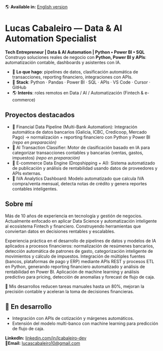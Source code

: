 🌎 **Available in:** [English version](README_en.md)

# Lucas Cabaleiro — Data & AI Automation Specialist


**Tech Entrepreneur | Data & AI Automation | Python • Power BI • SQL**  
Construyo soluciones reales de negocio con **Python, Power BI y APIs**: automatización contable, dashboards y asistentes con IA.

- 🔧 **Lo que hago**: pipelines de datos, clasificación automática de transacciones, reporting financiero, integraciones con APIs.
- 🧰 **Stack**: Python · Pandas · Power BI · SQL · APIs · VS Code · Cursor · GitHub
- 🌎 **Interés**: roles remotos en Data / AI / Automatización (Fintech & e-commerce)

## Proyectos destacados
- 🔹 Financial Data Pipeline (Multi-Bank Automation):
Integración automática de datos bancarios (Galicia, ICBC, Credicoop, Mercado Pago) → normalización + reporting financiero con Python y Power BI *(repo en preparación)*
- 🔹 AI Transaction Classifier:
Motor de clasificación basado en IA para categorizar transacciones contables y bancarias (ventas, gastos, impuestos) *(repo en preparación)*
- 🔹 E-commerce Data Engine (Dropshipping + AI):
Sistema automatizado de publicación y análisis de rentabilidad usando datos de proveedores y APIs externas.
- 🔹 IVA Analytics Dashboard:
Modelo automatizado que calcula IVA compra/venta mensual, detecta notas de crédito y genera reportes contables inteligentes.

## Sobre mí
Más de 10 años de experiencia en tecnología y gestión de negocios.
Actualmente enfocado en aplicar Data Science y automatización inteligente al ecosistema Fintech y financiero.
Construyendo herramientas que conviertan datos en decisiones rentables y escalables. 

Experiencia práctica en el desarrollo de pipelines de datos y modelos de IA aplicados a procesos financieros: normalización de resúmenes bancarios, detección automática de patrones de gasto, categorización inteligente de movimientos y cálculo de impuestos.
Integración de múltiples fuentes (bancos, plataformas de pago y ERP) mediante APIs REST y procesos ETL en Python, generando reporting financiero automatizado y análisis de rentabilidad en Power BI.
Aplicación de machine learning y análisis predictivo para pricing, detección de anomalías y forecast de flujo de caja.

🚀 Mis desarrollos reducen tareas manuales hasta un 80%, mejoran la precisión contable y aceleran la toma de decisiones financieras.

## 🧩 En desarrollo
- Integración con APIs de cotización y márgenes automáticos.  
- Extensión del modelo multi-banco con machine learning para predicción de flujo de caja. 

**LinkedIn:** [linkedin.com/in/lcabaleiro-dev](https://linkedin.com/in/lcabaleiro-dev)  
📧**Email:** lucascabaleiro10@gmail.com
